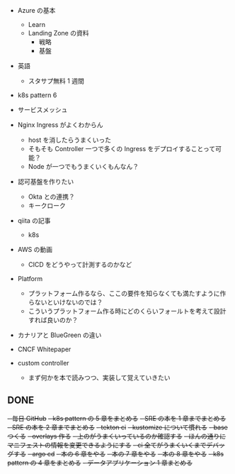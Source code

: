 - Azure の基本

  - Learn
  - Landing Zone の資料
    - 戦略
    - 基盤

- 英語
  - スタサプ無料 1 週間
- k8s pattern 6
- サービスメッシュ
- Nginx Ingress がよくわからん
  - host を消したらうまくいった
  - そもそも Controller 一つで多くの Ingress をデプロイすることって可能？
  - Node が一つでもうまくいくもんなん？
- 認可基盤を作りたい

  - Okta との連携？
  - キークローク

- qiita の記事
  - k8s
- AWS の動画
  - CICD をどうやって計測するのかなど
- Platform

  - プラットフォーム作るなら、ここの要件を知らなくても満たすように作らないといけないのでは？
  - こういうプラットフォーム作る時にどのくらいフォールトを考えて設計すれば良いのか？

- カナリアと BlueGreen の違い
- CNCF Whitepaper
- custom controller
  - まず何かを本で読みつつ、実装して覚えていきたい

## DONE

~~- 毎日 GitHub~~
~~- k8s pattern の 5 章をまとめる~~
~~- SRE の本を 1 章までまとめる~~
~~- SRE の本を 2 章までまとめる~~
~~- tekton ci~~
~~- kustomize について慣れる~~
~~- base つくる~~
~~- overlays 作る~~
~~- 上のがうまくいっているのか確認する~~
~~- ほんの通りにマニフェストの情報を変更できるようにする~~
~~- ci 全てがうまくいくまでデバッグする~~
~~- argo cd~~
~~- 本の 6 章をやる~~
~~- 本の 7 章をやる~~
~~- 本の 8 章をやる~~
~~- k8s pattern の 4 章をまとめる~~
~~- データアプリケーション 1 章まとめる~~
